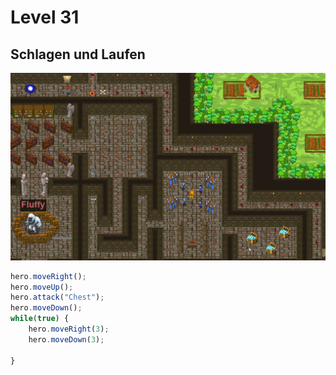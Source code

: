 # Level 31 
## Schlagen und Laufen 
![Alt text](33.png)
```js
hero.moveRight();
hero.moveUp();
hero.attack("Chest");
hero.moveDown();
while(true) {
    hero.moveRight(3);
    hero.moveDown(3);
    
}
